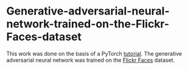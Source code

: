 # Generative-adversarial-neural-network-trained-on-the-Flickr-Faces-dataset
This work was done on the basis of a PyTorch [tutorial](https://pytorch.org/tutorials/beginner/dcgan_faces_tutorial.html). The generative adversarial neural network was trained on the [Flickr Faces](https://github.com/NVlabs/ffhq-dataset) dataset.
